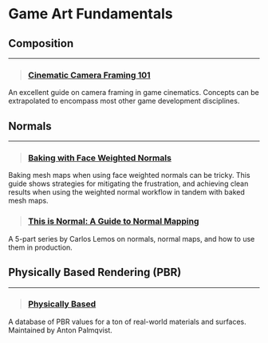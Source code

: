 # Game Art Fundamentals

## Composition
___

> ### [Cinematic Camera Framing 101](https://www.linkedin.com/pulse/unreal-engine-cinematic-cameras-framing-101-matteo-grossi/)
An excellent guide on camera framing in game cinematics. Concepts can be extrapolated to encompass most other game development disciplines.
<!-- -->


## Normals
___

> ### [Baking with Face Weighted Normals](https://www.youtube.com/watch?v=MpUCsWDycis)
Baking mesh maps when using face weighted normals can be tricky. This guide shows strategies for mitigating the frustration, and achieving clean results when using the weighted normal workflow in tandem with baked mesh maps.
<!-- -->


> ### [This is Normal: A Guide to Normal Mapping](https://www.artstation.com/blogs/typhen/GMyG/this-is-normal-1-what-normal-maps-are-and-how-they-work)
A 5-part series by Carlos Lemos on normals, normal maps, and how to use them in production.
<!-- -->


## Physically Based Rendering (PBR)
___

> ### [Physically Based](https://physicallybased.info/)
A database of PBR values for a ton of real-world materials and surfaces. Maintained by Anton Palmqvist.
<!-- -->

